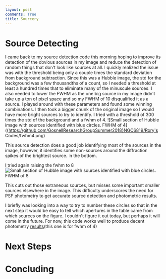 ```yaml
---
layout: post
comments: True
title: Sourcery
---
```

# Source Detecting

I came back to my source detection code this morning hoping to improve its detection of the obvious sources in my image and reduce the detection of random things that don't look like sources at all. I quickly realized the issue was with the threshold being only a couple times the standard deviation from background subtraction. Since this was a Hubble image, the std for the background was a few thousandths of a count, so I needed a threshold at least a hundred times that to eliminate many of the minuscule sources. I also needed to lower the FWHM as the one big source in my image didn't take up a ton of pixel space and so my FWHM of 10 disqualified it as a source. I played around with these parameters and found some winning combinations. I then took a bigger chunk of the original image so I would have more bright sources to try to identify. I tried with a threshold of 300 times the std of the background and a fwhm of 4. ![Small section of Hubble image with sources identified with blue circles. FWHM of 4]({https://github.com/GosnellResearchGroupSummer2018}NGC6819/Rory's Codes/fwhm4.png)

This source detection does a good job identifying most of the sources in the image, however, it identifies some non-sources around the diffraction spikes of the brightest source. in the bottom.

I tried again raising the fwhm to 8
![Small section of Hubble image with sources identified with blue circles. FWHM of 8]({{https://github.com/GosnellResearchGroupSummer2018/NGC6819}}/Rory's%20Codes/fwhm8.png)

This cuts out those extraneous sources, but misses some important smaller sources elsewhere in the image. This difficulty underscores the need for PSF photometry to get accurate source detection and photometric results.

I briefly was looking into a way to try to number these circles so that in the next step it would be easy to tell which apertures in the table came from which sources on the figure. I couldn't figure it out today, but perhaps it will come in the future. For now, this code works well to produce decent photometry [results](https://github.com/GosnellResearchGroupSummer2018/NGC6819/blob/master/Rory's%20Codes/samapout4fwhm.txt)(this one is for fwhm of 4)

# Next Steps

# Concluding
